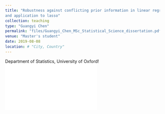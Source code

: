 ```yaml
---
title: "Robustness against conflicting prior information in linear regression
and application to lasso"
collection: teaching
type: "Guangyi Chen"
permalink: "files/Guangyi_Chen_MSc_Statistical_Science_dissertation.pdf"
venue: "Master's student"
date: 2019-08-08
location: # "City, Country"
---
```


Department of Statistics, University of Oxford!
![drawing2](files/Guangyi_Chen_MSc_Statistical_Science_dissertation.pdf)

